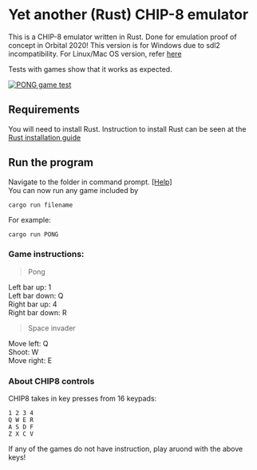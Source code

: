 # Yet another (Rust) CHIP-8 emulator

This is a CHIP-8 emulator written in Rust. Done for emulation proof of concept in Orbital 2020!
This version is for Windows due to sdl2 incompatibility. For Linux/Mac OS version, refer [here](https://github.com/theodoreleebrant/YARC)

Tests with games show that it works as expected.

<a href="https://i.imgur.com/4l3gxNh.png"><img src="https://i.imgur.com/4l3gxNh.png" title="PONG Chip-8 Game" alt="PONG game test"></a>


## Requirements
You will need to install Rust. 
Instruction to install Rust can be seen at the [Rust installation guide](https://www.rust-lang.org/tools/install)  


## Run the program
Navigate to the folder in command prompt. [[Help]](https://www.digitalcitizen.life/command-prompt-how-use-basic-commands)  
You can now run any game included by
`````
cargo run filename
`````

For example:
`````
cargo run PONG
`````

### Game instructions:
> Pong 

Left bar up: 1  
Left bar down: Q  
Right bar up: 4  
Right bar down: R


> Space invader

Move left: Q  
Shoot: W  
Move right: E


### About CHIP8 controls
CHIP8 takes in key presses from 16 keypads: 
```
1 2 3 4
Q W E R
A S D F
Z X C V
```
If any of the games do not have instruction, play aruond with the above keys!

